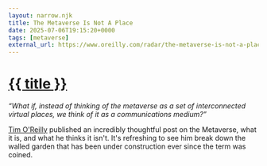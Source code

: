 ```yaml
---
layout: narrow.njk
title: The Metaverse Is Not A Place
date: 2025-07-06T19:15:20+0000
tags: [metaverse]
external_url: https://www.oreilly.com/radar/the-metaverse-is-not-a-place/?ref=daniel.pizza
---
```


<h1><a href="{{ external_url }}">{{ title }}</a></h1>

_“What if, instead of thinking of the metaverse as a set of interconnected virtual places, we think of it as a communications medium?”_

[Tim O'Reilly](https://www.oreilly.com/people/tim-oreilly/?ref=daniel.pizza "Tim O'Reilly") published an incredibly thoughtful post on the Metaverse, what it is, and what he thinks it isn't. It's refreshing to see him break down the walled garden that has been under construction ever since the term was coined.

